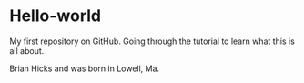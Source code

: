 Hello-world
===========

My first repository on GitHub. Going through the tutorial to learn what this is all about. 

Brian Hicks and was born in Lowell, Ma.
